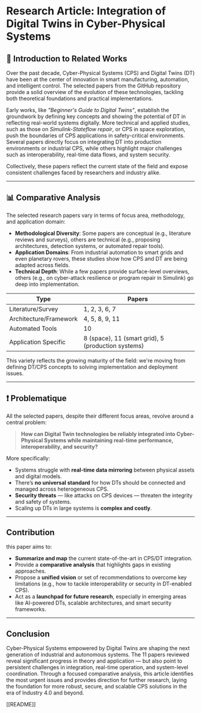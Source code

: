 # Research Article: Integration of Digital Twins in Cyber-Physical Systems

## 🧠 Introduction to Related Works

Over the past decade, Cyber-Physical Systems (CPS) and Digital Twins (DT) have been at the center of innovation in smart manufacturing, automation, and intelligent control. The selected papers from the GitHub repository provide a solid overview of the evolution of these technologies, tackling both theoretical foundations and practical implementations.

Early works, like *"Beginner's Guide to Digital Twins"*, establish the groundwork by defining key concepts and showing the potential of DT in reflecting real-world systems digitally. More technical and applied studies, such as those on *Simulink-Stateflow repair*, or CPS in space exploration, push the boundaries of CPS applications in safety-critical environments. Several papers directly focus on integrating DT into production environments or industrial CPS, while others highlight major challenges such as interoperability, real-time data flows, and system security.

Collectively, these papers reflect the current state of the field and expose consistent challenges faced by researchers and industry alike.

---

## 📊 Comparative Analysis

The selected research papers vary in terms of focus area, methodology, and application domain:

- **Methodological Diversity**: Some papers are conceptual (e.g., literature reviews and surveys), others are technical (e.g., proposing architectures, detection systems, or automated repair tools).
- **Application Domains**: From industrial automation to smart grids and even planetary rovers, these studies show how CPS and DT are being adapted across fields.
- **Technical Depth**: While a few papers provide surface-level overviews, others (e.g., on cyber-attack resilience or program repair in Simulink) go deep into implementation.

| Type                  | Papers                          |
|-----------------------|----------------------------------|
| Literature/Survey     | 1, 2, 3, 6, 7                   |
| Architecture/Framework| 4, 5, 8, 9, 11                  |
| Automated Tools       | 10                              |
| Application Specific  | 8 (space), 11 (smart grid), 5 (production systems) |

This variety reflects the growing maturity of the field: we're moving from defining DT/CPS concepts to solving implementation and deployment issues.

---

## ❗ Problematique

All the selected papers, despite their different focus areas, revolve around a central problem:

> **How can Digital Twin technologies be reliably integrated into Cyber-Physical Systems while maintaining real-time performance, interoperability, and security?**

More specifically:
- Systems struggle with **real-time data mirroring** between physical assets and digital models.
- There’s **no universal standard** for how DTs should be connected and managed across heterogeneous CPS.
- **Security threats** — like attacks on CPS devices — threaten the integrity and safety of systems.
- Scaling up DTs in large systems is **complex and costly**.

---

##  Contribution

this paper aims to:
- **Summarize and map** the current state-of-the-art in CPS/DT integration.
- Provide a **comparative analysis** that highlights gaps in existing approaches.
- Propose a **unified vision** or set of recommendations to overcome key limitations (e.g., how to tackle interoperability or security in DT-enabled CPS).
- Act as a **launchpad for future research**, especially in emerging areas like AI-powered DTs, scalable architectures, and smart security frameworks.

---

##  Conclusion

Cyber-Physical Systems empowered by Digital Twins are shaping the next generation of industrial and autonomous systems. The 11 papers reviewed reveal significant progress in theory and application — but also point to persistent challenges in integration, real-time operation, and system-level coordination. Through a focused comparative analysis, this article identifies the most urgent issues and provides direction for further research, laying the foundation for more robust, secure, and scalable CPS solutions in the era of Industry 4.0 and beyond.

[[README]]
